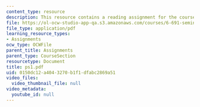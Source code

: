 ```yaml
---
content_type: resource
description: This resource contains a reading assignment for the course.
file: https://ol-ocw-studio-app-qa.s3.amazonaws.com/courses/6-691-seminar-in-electric-power-systems-spring-2006/0150dc12a4043270b1f1dfabc2869a51_ps1.pdf
file_type: application/pdf
learning_resource_types:
- Assignments
ocw_type: OCWFile
parent_title: Assignments
parent_type: CourseSection
resourcetype: Document
title: ps1.pdf
uid: 0150dc12-a404-3270-b1f1-dfabc2869a51
video_files:
  video_thumbnail_file: null
video_metadata:
  youtube_id: null
---
```


